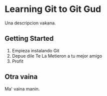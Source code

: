 # Learning Git to Git Gud

Una descripcion vakana.

## Getting Started

1. Empieza instalando Git
2. Depue dile Te La Metieron a tu mejor amigo
3. Profit

## Otra vaina

Ma' vaina manin.